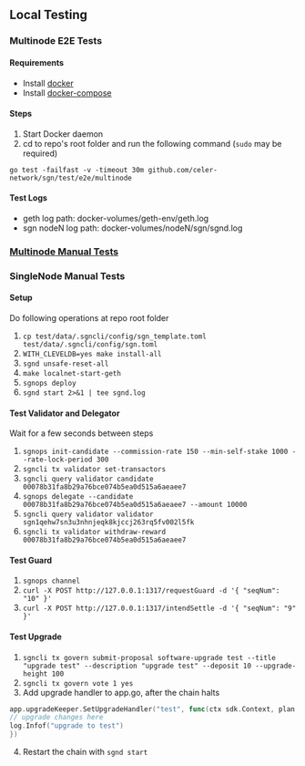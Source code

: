 ## Local Testing

### Multinode E2E Tests

#### Requirements

- Install [docker](https://docs.docker.com/install/)
- Install [docker-compose](https://docs.docker.com/compose/install/)

#### Steps

1. Start Docker daemon
2. cd to repo's root folder and run the following command (`sudo` may be required)

```shellscript
go test -failfast -v -timeout 30m github.com/celer-network/sgn/test/e2e/multinode
```

#### Test Logs

- geth log path: docker-volumes/geth-env/geth.log
- sgn nodeN log path: docker-volumes/nodeN/sgn/sgnd.log

### [Multinode Manual Tests](./e2e/manual/README.md)

### SingleNode Manual Tests

#### Setup

Do following operations at repo root folder
1. `cp test/data/.sgncli/config/sgn_template.toml test/data/.sgncli/config/sgn.toml`
2. `WITH_CLEVELDB=yes make install-all`
3. `sgnd unsafe-reset-all`
4. `make localnet-start-geth`
5. `sgnops deploy`
6. `sgnd start 2>&1 | tee sgnd.log`

#### Test Validator and Delegator

Wait for a few seconds between steps
1. `sgnops init-candidate --commission-rate 150 --min-self-stake 1000 --rate-lock-period 300`
2. `sgncli tx validator set-transactors`
3. `sgncli query validator candidate 00078b31fa8b29a76bce074b5ea0d515a6aeaee7`
4. `sgnops delegate --candidate 00078b31fa8b29a76bce074b5ea0d515a6aeaee7 --amount 10000`
5. `sgncli query validator validator sgn1qehw7sn3u3nhnjeqk8kjccj263rq5fv002l5fk`
6. `sgncli tx validator withdraw-reward 00078b31fa8b29a76bce074b5ea0d515a6aeaee7`

#### Test Guard

1. `sgnops channel`
2. `curl -X POST http://127.0.0.1:1317/requestGuard -d '{ "seqNum": "10" }'`
3. `curl -X POST http://127.0.0.1:1317/intendSettle -d '{ "seqNum": "9" }'`

#### Test Upgrade

1. `sgncli tx govern submit-proposal software-upgrade test --title "upgrade test" --description "upgrade test" --deposit 10 --upgrade-height 100`
2. `sgncli tx govern vote 1 yes`
3. Add upgrade handler to app.go, after the chain halts

```go
app.upgradeKeeper.SetUpgradeHandler("test", func(ctx sdk.Context, plan upgrade.Plan) {
// upgrade changes here
log.Infof("upgrade to test")
})
```

4. Restart the chain with `sgnd start`